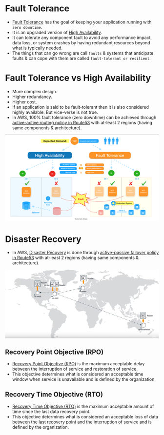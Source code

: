 # Fault Tolerance
- [Fault Tolerance](https://www.linkedin.com/pulse/high-availability-vs-fault-tolerance-jon-bonso/) has the goal of keeping your application running with `zero downtime`. 
- It is an upgraded version of [High Availability](HighAvailability.md).
- It can tolerate any component fault to avoid any performance impact, data loss, or system crashes by having redundant resources beyond what is typically needed.
- The things that can go wrong are call `faults` & systems that anticipate faults & can cope with them are called `fault-tolerant or resilient`.

# Fault Tolerance vs High Availability
- More complex design.
- Higher redundancy.
- Higher cost.
- If an application is said to be fault-tolerant then it is also considered highly available. But vice-verse is not true.
- In AWS, 100% fault tolerance (zero downtime) can be achieved through [active-active routing policy in Route53](../../../2_AWSComponents/1_NetworkingAndContentDelivery/AmazonRoute53.md#routing-policy) with at-least 2 regions (having same components & architecture).

![img.png](../assets/ha_vs_fault_tolerant.png)

# Disaster Recovery
- In AWS, [Disaster Recovery](https://en.wikipedia.org/wiki/Disaster_recovery) is done through [active-passive failover policy in Route53](../../../2_AWSComponents/1_NetworkingAndContentDelivery/AmazonRoute53.md#failover-routing-policy) with at-least 2 regions (having same components & architecture).

![img.png](../../../2_AWSComponents/6_DatabaseServices/AmazonRDS/assests/aurora_global_database_img.png)

## Recovery Point Objective (RPO)
- [Recovery Point Objective (RPO)](https://docs.aws.amazon.com/whitepapers/latest/microservices-on-aws/disaster-recovery.html) is the maximum acceptable delay between the interruption of service and restoration of service. 
- This objective determines what is considered an acceptable time window when service is unavailable and is defined by the organization.

## Recovery Time Objective (RTO)
- [Recovery Time Objective (RTO)](https://docs.aws.amazon.com/whitepapers/latest/microservices-on-aws/disaster-recovery.html) is the maximum acceptable amount of time since the last data recovery point. 
- This objective determines what is considered an acceptable loss of data between the last recovery point and the interruption of service and is defined by the organization.
